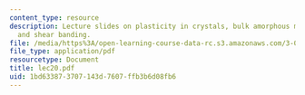 ```yaml
---
content_type: resource
description: Lecture slides on plasticity in crystals, bulk amorphous metals, yielding,
  and shear banding.
file: /media/https%3A/open-learning-course-data-rc.s3.amazonaws.com/3-032-mechanical-behavior-of-materials-fall-2007/1bd633873707143d7607ffb3b6d08fb6_lec20.pdf
file_type: application/pdf
resourcetype: Document
title: lec20.pdf
uid: 1bd63387-3707-143d-7607-ffb3b6d08fb6
---
```

